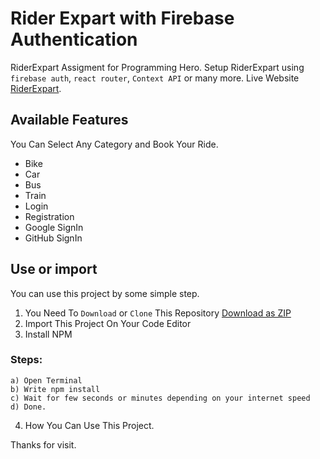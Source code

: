 # Rider Expart with Firebase Authentication
RiderExpart Assigment for Programming Hero. Setup RiderExpart using `firebase auth`, `react router`, `Context API` or many more.
Live Website [RiderExpart](https://riderexpertplus.web.app/).

## Available Features
You Can Select Any Category and Book Your Ride.
- Bike
- Car
- Bus
- Train
- Login
- Registration
- Google SignIn
- GitHub SignIn
## Use or import
You can use this project by some simple step.

1. You Need To `Download` or `Clone` This Repository [Download as ZIP](https://github.com/Porgramming-Hero-web-course/react-router-prosany.git)
2. Import This Project On Your Code Editor
3. Install NPM
### **Steps:**
    a) Open Terminal
    b) Write npm install
    c) Wait for few seconds or minutes depending on your internet speed
    d) Done.
4. How You Can Use This Project.

Thanks for visit.
